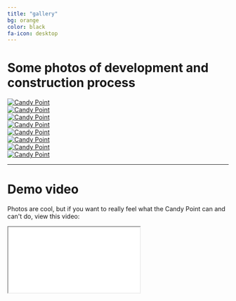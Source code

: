 ```yaml
---
title: "gallery"
bg: orange
color: black
fa-icon: desktop
---
```


# Some photos of development and construction process

<div class='row'>
    <div class='col-xs-6 col-md-3'>
        <a href='img/photo-1.jpg' class='thumbnail' data-fancybox='group' data-caption='Photo 1'>
            <img src='img/photo-1_tn.jpg' alt='Candy Point' title='Photo 1' />
        </a>
    </div>
    <div class='col-xs-6 col-md-3'>
        <a href='img/photo-2.jpg' class='thumbnail' data-fancybox='group' data-caption='Photo 2'>
            <img src='img/photo-2_tn.jpg' alt='Candy Point' title='Photo 2' />
        </a>
    </div>
    <div class='col-xs-6 col-md-3'>
        <a href='img/photo-3.jpg' class='thumbnail' data-fancybox='group' data-caption='Photo 3'>
            <img src='img/photo-3_tn.jpg' alt='Candy Point' title='Photo 3' />
        </a>
    </div>
    <div class='col-xs-6 col-md-3'>
        <a href='img/photo-4.jpg' class='thumbnail' data-fancybox='group' data-caption='Photo 4'>
            <img src='img/photo-4_tn.jpg' alt='Candy Point' title='Photo 4' />
        </a>
    </div>
    <div class='col-xs-6 col-md-3'>
        <a href='img/photo-5.jpg' class='thumbnail' data-fancybox='group' data-caption='Photo 5'>
            <img src='img/photo-5_tn.jpg' alt='Candy Point' title='Photo 5' />
        </a>
    </div>
    <div class='col-xs-6 col-md-3'>
        <a href='img/photo-6.jpg' class='thumbnail' data-fancybox='group' data-caption='Photo 6'>
            <img src='img/photo-6_tn.jpg' alt='Candy Point' title='Photo 6' />
        </a>
    </div>
    <div class='col-xs-6 col-md-3'>
        <a href='img/photo-7.jpg' class='thumbnail' data-fancybox='group' data-caption='Photo 7'>
            <img src='img/photo-7_tn.jpg' alt='Candy Point' title='Photo 7' />
        </a>
    </div>
    <div class='col-xs-6 col-md-3'>
        <a href='img/photo-8.jpg' class='thumbnail' data-fancybox='group' data-caption='Photo 8'>
            <img src='img/photo-8_tn.jpg' alt='Candy Point' title='Photo 8' />
        </a>
    </div>
</div>

-------------------------

# Demo video

Photos are cool, but if you want to really feel what the Candy Point can and can't do, view this video:

<div class='icontain'>
<iframe src="//www.youtube.com/embed/8yis7GzlXNM" allowfullscreen></iframe>
</div>
